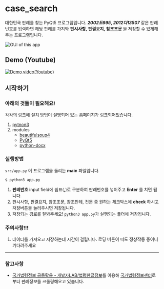 # case_search
대한민국 판례를 찾는 PyQt5 프로그램입니다. ___2002도995_, _2012다13507___ 같은 판례번호를 입력하면 해당 판례를 가져와 __판시사항, 판결요지, 참조조문__ 을 저장할 수 있게해주는 프로그램입니다.

![GUI of this app](https://user-images.githubusercontent.com/20160167/76059249-ae8ca080-5fc1-11ea-8d7f-ebb59d7cd77f.png)

## Demo (Youtube)
[![Demo video(Youtube)](http://img.youtube.com/vi/8b_MIXw8i04/0.jpg)](http://www.youtube.com/watch?v=8b_MIXw8i04 "Demo video")

## 시작하기
### 아래의 것들이 필요해요!  
각각의 링크에 설치 방법이 설명되어 있는 홈페이지가 링크되어있습니다.
1. [pytnon3](https://www.python.org/downloads/)
2. modules
    - [beautifulsoup4](https://pypi.org/project/beautifulsoup4/)
    - [PyQt5](https://pypi.org/project/PyQt5/)
    - [python-docx](https://python-docx.readthedocs.io/en/latest/user/install.html)

### 실행방법
`src/app.py` 이 프로그램을 돌리는 __main__ 파일입니다.
```
$ python3 app.py
```

1. __판례번호__ input field에 쉽표(__,__)로 구분하여 판례번호를 넣어주고 __Enter__ 를 치면 됩니다.  
2. 판시사항, 판결요지, 참조조문, 참조판례, 전문 중 원하는 체크박스에 __check__ 하시고 저장버튼을 눌러주시면 저장됩니다.
3. 저장되는 경로를 잘봐주세요! `python3 app.py`가 실행되는 폴더에 저장됩니다.

### 주의사항!!!
1. 데이터를 가져오고 저장하는데 시간이 걸립니다. 로딩 버튼이 떠도 정상작동 중이니 기다려주세요

--- 

### 참고사항
- [국가법령정보 공동활용 - 개발자LAB/법령한글정보](http://open.law.go.kr/LSO/lab/hangulAddr.do)를 이용해 [국가법령정보센터](www.law.go.kr)로부터 판례정보를 크롤링해오고 있습니다.
